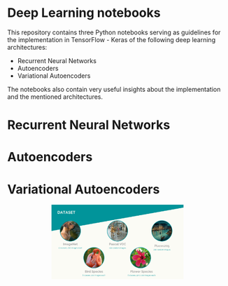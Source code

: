 # Deep Learning notebooks

This repository contains three Python notebooks serving as guidelines for the implementation in TensorFlow - Keras of the following deep learning architectures:
- Recurrent Neural Networks
- Autoencoders
- Variational Autoencoders

The notebooks also contain very useful insights about the implementation and the mentioned architectures.

# Recurrent Neural Networks

# Autoencoders

# Variational Autoencoders

<p align="center">
  <img src="https://github.com/silviapoletti/Image-colorization-methods-review/blob/9978d74548e1f96ac6f0b22f16671cf814932555/report/datasets.png" width="60%"/>
</p>

<br />
